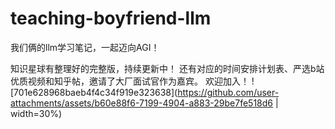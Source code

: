 # teaching-boyfriend-llm

我们俩的llm学习笔记，一起迈向AGI！

知识星球有整理好的完整版，持续更新中！
还有对应的时间安排计划表、严选b站优质视频和知乎帖，邀请了大厂面试官作为嘉宾。
欢迎加入！
![701e628968baeb4f4c34f919e323638](https://github.com/user-attachments/assets/b60e88f6-7199-4904-a883-29be7fe518d6 | width=30%)

